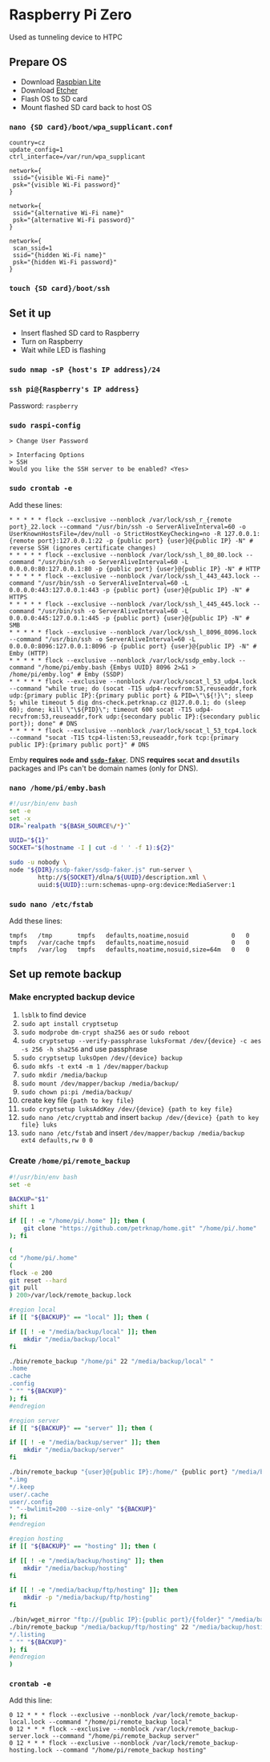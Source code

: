 # Raspberry Pi Zero

Used as tunneling device to HTPC



## Prepare OS

* Download [Raspbian Lite](https://www.raspberrypi.org/downloads/raspbian/)
* Download [Etcher](https://etcher.io/)
* Flash OS to SD card
* Mount flashed SD card back to host OS


### `nano {SD card}/boot/wpa_supplicant.conf`

```
country=cz
update_config=1
ctrl_interface=/var/run/wpa_supplicant

network={
 ssid="{visible Wi-Fi name}"
 psk="{visible Wi-Fi password}"
}

network={
 ssid="{alternative Wi-Fi name}"
 psk="{alternative Wi-Fi password}"
}

network={
 scan_ssid=1
 ssid="{hidden Wi-Fi name}"
 psk="{hidden Wi-Fi password}"
}
```


### `touch {SD card}/boot/ssh`



## Set it up

* Insert flashed SD card to Raspberry
* Turn on Raspberry
* Wait while LED is flashing


### `sudo nmap -sP {host's IP address}/24`


### `ssh pi@{Raspberry's IP address}`

Password: `raspberry`


### `sudo raspi-config`

```
> Change User Password
```

```
> Interfacing Options
> SSH
Would you like the SSH server to be enabled? <Yes>
```


### `sudo crontab -e`

Add these lines:

```
* * * * * flock --exclusive --nonblock /var/lock/ssh_r_{remote port}_22.lock --command "/usr/bin/ssh -o ServerAliveInterval=60 -o UserKnownHostsFile=/dev/null -o StrictHostKeyChecking=no -R 127.0.0.1:{remote port}:127.0.0.1:22 -p {public port} {user}@{public IP} -N" # reverse SSH (ignores certificate changes)
* * * * * flock --exclusive --nonblock /var/lock/ssh_l_80_80.lock --command "/usr/bin/ssh -o ServerAliveInterval=60 -L 0.0.0.0:80:127.0.0.1:80 -p {public port} {user}@{public IP} -N" # HTTP
* * * * * flock --exclusive --nonblock /var/lock/ssh_l_443_443.lock --command "/usr/bin/ssh -o ServerAliveInterval=60 -L 0.0.0.0:443:127.0.0.1:443 -p {public port} {user}@{public IP} -N" # HTTPS
* * * * * flock --exclusive --nonblock /var/lock/ssh_l_445_445.lock --command "/usr/bin/ssh -o ServerAliveInterval=60 -L 0.0.0.0:445:127.0.0.1:445 -p {public port} {user}@{public IP} -N" # SMB
* * * * * flock --exclusive --nonblock /var/lock/ssh_l_8096_8096.lock --command "/usr/bin/ssh -o ServerAliveInterval=60 -L 0.0.0.0:8096:127.0.0.1:8096 -p {public port} {user}@{public IP} -N" # Emby (HTTP)
* * * * * flock --exclusive --nonblock /var/lock/ssdp_emby.lock --command "/home/pi/emby.bash {Embys UUID} 8096 2>&1 > /home/pi/emby.log" # Emby (SSDP)
* * * * * flock --exclusive --nonblock /var/lock/socat_l_53_udp4.lock --command "while true; do (socat -T15 udp4-recvfrom:53,reuseaddr,fork udp:{primary public IP}:{primary public port} & PID=\"\${!}\"; sleep 5; while timeout 5 dig dns-check.petrknap.cz @127.0.0.1; do (sleep 60); done; kill \"\${PID}\"; timeout 600 socat -T15 udp4-recvfrom:53,reuseaddr,fork udp:{secondary public IP}:{secondary public port}); done" # DNS
* * * * * flock --exclusive --nonblock /var/lock/socat_l_53_tcp4.lock --command "socat -T15 tcp4-listen:53,reuseaddr,fork tcp:{primary public IP}:{primary public port}" # DNS
```

Emby **requires `node` and [`ssdp-faker`](https://github.com/petrknap/ssdp-faker)**.
DNS **requires `socat` and `dnsutils`** packages and IPs can't be domain names (only for DNS).


### `nano /home/pi/emby.bash`

```bash
#!/usr/bin/env bash
set -e
set -x
DIR=`realpath "${BASH_SOURCE%/*}"`

UUID="${1}"
SOCKET="$(hostname -I | cut -d ' ' -f 1):${2}"

sudo -u nobody \
node "${DIR}/ssdp-faker/ssdp-faker.js" run-server \
        http://${SOCKET}/dlna/${UUID}/description.xml \
        uuid:${UUID}::urn:schemas-upnp-org:device:MediaServer:1
```


### `sudo nano /etc/fstab`

Add these lines:

```
tmpfs   /tmp       tmpfs   defaults,noatime,nosuid            0   0
tmpfs   /var/cache tmpfs   defaults,noatime,nosuid            0   0
tmpfs   /var/log   tmpfs   defaults,noatime,nosuid,size=64m   0   0
```



## Set up remote backup


### Make encrypted backup device

1. `lsblk` to find device
1. `sudo apt install cryptsetup`
1. `sudo modprobe dm-crypt sha256 aes` or `sudo reboot`
1. `sudo cryptsetup --verify-passphrase luksFormat /dev/{device} -c aes -s 256 -h sha256` and use passphrase
1. `sudo cryptsetup luksOpen /dev/{device} backup`
1. `sudo mkfs -t ext4 -m 1 /dev/mapper/backup`
1. `sudo mkdir /media/backup`
1. `sudo mount /dev/mapper/backup /media/backup/`
1. `sudo chown pi:pi /media/backup/`
1. create key file `{path to key file}`
1. `sudo cryptsetup luksAddKey /dev/{device} {path to key file}`
1. `sudo nano /etc/crypttab` and insert `backup /dev/{device} {path to key file} luks`
1. `sudo nano /etc/fstab` and insert `/dev/mapper/backup /media/backup ext4 defaults,rw 0 0`


### Create `/home/pi/remote_backup`

```bash
#!/usr/bin/env bash
set -e

BACKUP="$1"
shift 1

if [[ ! -e "/home/pi/.home" ]]; then (
    git clone "https://github.com/petrknap/home.git" "/home/pi/.home"
); fi

(
cd "/home/pi/.home"
(
flock -e 200
git reset --hard
git pull
) 200>/var/lock/remote_backup.lock

#region local
if [[ "${BACKUP}" == "local" ]]; then (

if [[ ! -e "/media/backup/local" ]]; then
    mkdir "/media/backup/local"
fi

./bin/remote_backup "/home/pi" 22 "/media/backup/local" "
.home
.cache
.config
" "" "${BACKUP}"
); fi
#endregion

#region server
if [[ "${BACKUP}" == "server" ]]; then (

if [[ ! -e "/media/backup/server" ]]; then
    mkdir "/media/backup/server"
fi

./bin/remote_backup "{user}@{public IP}:/home/" {public port} "/media/backup/server" "
*.img
*/.keep
user/.cache
user/.config
" "--bwlimit=200 --size-only" "${BACKUP}"
); fi
#endregion

#region hosting
if [[ "${BACKUP}" == "hosting" ]]; then (

if [[ ! -e "/media/backup/hosting" ]]; then
    mkdir "/media/backup/hosting"
fi

if [[ ! -e "/media/backup/ftp/hosting" ]]; then
    mkdir -p "/media/backup/ftp/hosting"
fi

./bin/wget_mirror "ftp://{public IP}:{public port}/{folder}" "/media/backup/ftp" {user} {password}
./bin/remote_backup "/media/backup/ftp/hosting" 22 "/media/backup/hosting" "
*/.listing
" "" "${BACKUP}"
); fi
#endregion
)
```


### `crontab -e`

Add this line:

```
0 12 * * * flock --exclusive --nonblock /var/lock/remote_backup-local.lock --command "/home/pi/remote_backup local"
0 12 * * * flock --exclusive --nonblock /var/lock/remote_backup-server.lock --command "/home/pi/remote_backup server"
0 12 * * * flock --exclusive --nonblock /var/lock/remote_backup-hosting.lock --command "/home/pi/remote_backup hosting"
```
